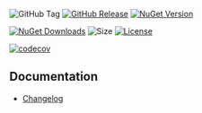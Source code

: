 ![GitHub Tag](https://img.shields.io/github/v/tag/TJC-Tools/TJC.AssemblyExtensions)
[![GitHub Release](https://img.shields.io/github/v/release/TJC-Tools/TJC.AssemblyExtensions)](https://github.com/TJC-Tools/TJC.AssemblyExtensions/releases/latest)
[![NuGet Version](https://img.shields.io/nuget/v/TJC.AssemblyExtensions)](https://www.nuget.org/packages/TJC.AssemblyExtensions)

[![NuGet Downloads](https://img.shields.io/nuget/dt/TJC.AssemblyExtensions)](https://www.nuget.org/packages/TJC.AssemblyExtensions)
![Size](https://img.shields.io/github/repo-size/TJC-Tools/TJC.AssemblyExtensions)
[![License](https://img.shields.io/github/license/TJC-Tools/TJC.AssemblyExtensions.svg)](LICENSE)

[![codecov](https://codecov.io/gh/TJC-Tools/TJC.AssemblyExtensions/graph/badge.svg?token=5YBPHU66QE)](https://codecov.io/gh/TJC-Tools/TJC.AssemblyExtensions)

## Documentation
- [Changelog](CHANGELOG.md)
